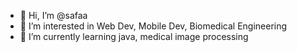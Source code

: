 - 👋 Hi, I’m @safaa
- 👀 I’m interested in Web Dev, Mobile Dev, Biomedical Engineering
- 🌱 I’m currently learning java, medical image processing

<!---
safaaraed99/safaaraed99 is a ✨ special ✨ repository because its `README.md` (this file) appears on your GitHub profile.
You can click the Preview link to take a look at your changes.
--->
